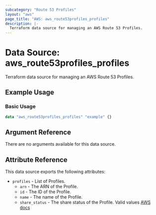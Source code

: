 ```yaml
---
subcategory: "Route 53 Profiles"
layout: "aws"
page_title: "AWS: aws_route53profiles_profiles"
description: |-
  Terraform data source for managing an AWS Route 53 Profiles.
---
```


# Data Source: aws_route53profiles_profiles

Terraform data source for managing an AWS Route 53 Profiles.

## Example Usage

### Basic Usage

```terraform
data "aws_route53profiles_profiles" "example" {}
```

## Argument Reference

There are no arguments available for this data source.

## Attribute Reference

This data source exports the following attributes:


* `profiles` - List of Profiles.
    * `arn` - The ARN of the Profile.
    * `id` - The ID of the Profile.
    * `name` - The name of the Profile.
    * `share_status` - The share status of the Profile. Valid values [AWS docs](https://docs.aws.amazon.com/Route53/latest/APIReference/API_route53profiles_Profile.html)